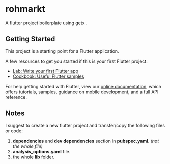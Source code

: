 # rohmarkt

A flutter project boilerplate using getx .

## Getting Started

This project is a starting point for a Flutter application.

A few resources to get you started if this is your first Flutter project:

- [Lab: Write your first Flutter app](https://flutter.dev/docs/get-started/codelab)
- [Cookbook: Useful Flutter samples](https://flutter.dev/docs/cookbook)

For help getting started with Flutter, view our
[online documentation](https://flutter.dev/docs), which offers tutorials,
samples, guidance on mobile development, and a full API reference.

## Notes

I suggest to create a new flutter project and transfer/copy the following files or code:

1. **dependencies** and **dev dependencies** section in **pubspec.yaml**. *(not the whole file)*
2. **analysis_options.yaml** file.
3. the whole **lib** folder.